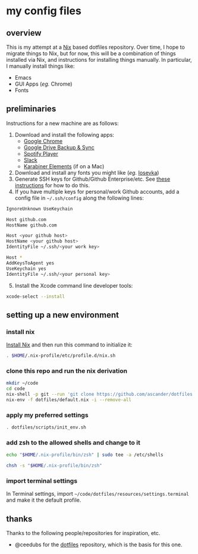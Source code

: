 # my config files

## overview

This is my attempt at a [Nix](https://nixos.org/nix/) based dotfiles repository. Over time, I hope to migrate things to Nix, but for now, this will be a combination of things installed via Nix, and instructions for installing things manually. In particular, I manually install things like:

* Emacs
* GUI Apps (_eg._ Chrome)
* Fonts

## preliminaries

Instructions for a new machine are as follows:

1. Download and install the following apps:
   - [Google Chrome](https://www.google.com/chrome/)
   - [Google Drive Backup & Sync](https://www.google.com/drive/download/backup-and-sync/)
   - [Spotify Player](https://www.spotify.com/us/download/other/)
   - [Slack](https://slack.com/download)
   - [Karabiner Elements](https://pqrs.org/osx/karabiner/) (if on a Mac)
2. Download and install any fonts you might like (_eg._ [Iosevka](https://github.com/be5invis/Iosevka/releases/latest))
3. Generate SSH keys for Github/Github Enterprise/etc. See [these instructions](https://help.github.com/en/articles/generating-a-new-ssh-key-and-adding-it-to-the-ssh-agent) for how to do this.
4. If you have multiple keys for personal/work Github accounts, add a config file in `~/.ssh/config` along the following lines:

```sh
IgnoreUnknown UseKeychain

Host github.com
HostName github.com

Host <your github host>
HostName <your github host>
IdentityFile ~/.ssh/<your work key>

Host *
AddKeysToAgent yes
UseKeychain yes
IdentityFile ~/.ssh/<your personal key>
```

5. Install the Xcode command line developer tools:

``` sh
xcode-select --install
```

## setting up a new environment

### install nix

[Install Nix](https://nixos.org/nix/download.html) and then run this command to initialize it:

```sh
. $HOME/.nix-profile/etc/profile.d/nix.sh
```

### clone this repo and run the nix derivation

```sh
mkdir ~/code
cd code
nix-shell -p git --run 'git clone https://github.com/ascander/dotfiles.git'
nix-env -f dotfiles/default.nix -i --remove-all
```

### apply my preferred settings

```sh
. dotfiles/scripts/init_env.sh
```

### add zsh to the allowed shells and change to it

```sh
echo "$HOME/.nix-profile/bin/zsh" | sudo tee -a /etc/shells

chsh -s "$HOME/.nix-profile/bin/zsh"
```

### import terminal settings

In Terminal settings, import `~/code/dotfiles/resources/settings.terminal` and make it the default profile.

## thanks

Thanks to the following people/repositories for inspiration, etc.

* @ceedubs for the [dotfiles](https://gitlab.com/ceedubs/dotfiles) repository, which is the basis for this one.
